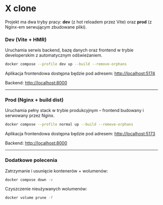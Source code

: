 # X clone

Projekt ma dwa tryby pracy: **dev** (z hot reloadem przez Vite) oraz **prod** (z Nginx-em serwującym zbudowane pliki).

### Dev (Vite + HMR)
Uruchamia serwis backend, bazę danych oraz frontend w trybie developerskim z automatycznym odświeżaniem.

```bash
docker compose --profile dev up --build --remove-orphans
```

Aplikacja frontendowa dostępna będzie pod adresem:
[http://localhost:5174](http://localhost:5174)

Backend: [http://localhost:8000](http://localhost:8000)

---

### Prod (Nginx + build dist)
Uruchamia pełny stack w trybie produkcyjnym – frontend budowany i serwowany przez Nginx.

```bash
docker compose --profile normal up --build --remove-orphans
```

Aplikacja frontendowa dostępna będzie pod adresem:
[http://localhost:5173](http://localhost:5173)

Backend: [http://localhost:8000](http://localhost:8000)

---

### Dodatkowe polecenia
Zatrzymanie i usunięcie kontenerów + wolumenów:
```bash
docker compose down -v
```

Czyszczenie nieużywanych wolumenów:
```bash
docker volume prune -f
```
